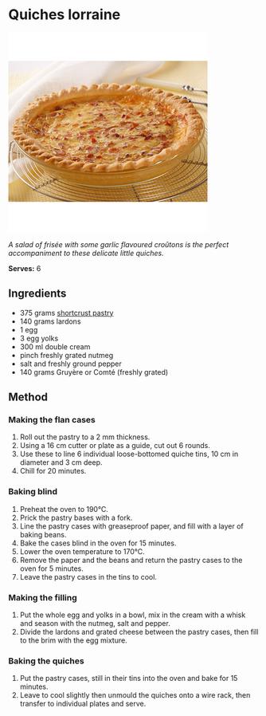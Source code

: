 # Quiches lorraine

![Quiches lorraine](resources/quiche-lorraine.jpg)

*A salad of frisée with some garlic flavoured croûtons is the perfect accompaniment to these delicate little quiches.*

**Serves:** 6

## Ingredients
- 375 grams [shortcrust pastry](../../baking/pastry/shortcrust-pastry.md)
- 140 grams lardons
- 1 egg
- 3 egg yolks
- 300 ml double cream
- pinch freshly grated nutmeg
- salt and freshly ground pepper
- 140 grams Gruyère or Comté (freshly grated)

## Method
### Making the flan cases
1. Roll out the pastry to a 2 mm thickness.
1. Using a 16 cm cutter or plate as a guide, cut out 6 rounds.
1. Use these to line 6 individual loose-bottomed quiche tins, 10 cm in diameter and 3 cm deep.
1. Chill for 20 minutes.

### Baking blind
1. Preheat the oven to 190°C.
1. Prick the pastry bases with a fork.
1. Line the pastry cases with greaseproof paper, and fill with a layer of baking beans.
1. Bake the cases blind in the oven for 15 minutes.
1. Lower the oven temperature to 170°C.
1. Remove the paper and the beans and return the pastry cases to the oven for 5 minutes.
1. Leave the pastry cases in the tins to cool.

### Making the filling
1. Put the whole egg and yolks in a bowl, mix in the cream with a whisk and season with the nutmeg, salt and pepper.
1. Divide the lardons and grated cheese between the pastry cases, then fill to the brim with the egg mixture.

### Baking the quiches
1. Put the pastry cases, still in their tins into the oven and bake for 15 minutes.
1. Leave to cool slightly then unmould the quiches onto a wire rack, then transfer to individual plates and serve.
